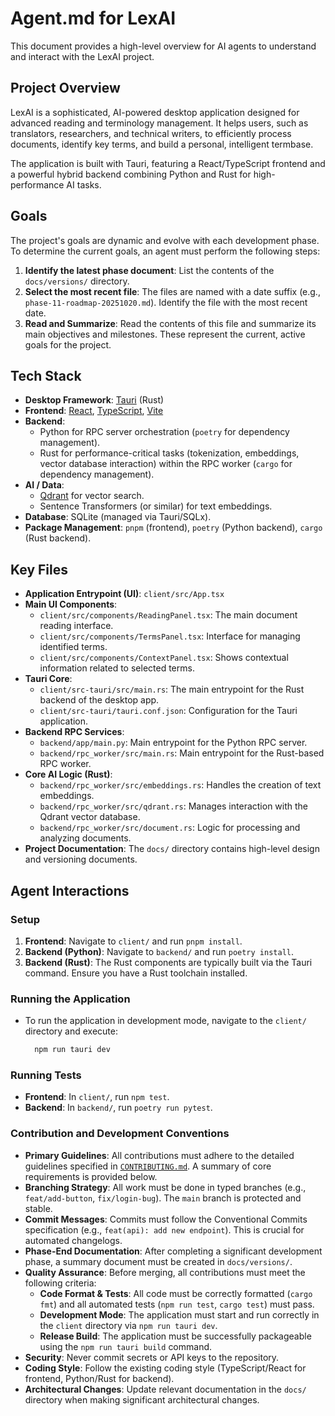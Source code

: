 # Agent.md for LexAI

This document provides a high-level overview for AI agents to understand and interact with the LexAI project.

## Project Overview

LexAI is a sophisticated, AI-powered desktop application designed for advanced reading and terminology management. It helps users, such as translators, researchers, and technical writers, to efficiently process documents, identify key terms, and build a personal, intelligent termbase.

The application is built with Tauri, featuring a React/TypeScript frontend and a powerful hybrid backend combining Python and Rust for high-performance AI tasks.

## Goals

The project's goals are dynamic and evolve with each development phase. To determine the current goals, an agent must perform the following steps:

1.  **Identify the latest phase document**: List the contents of the `docs/versions/` directory.
2.  **Select the most recent file**: The files are named with a date suffix (e.g., `phase-11-roadmap-20251020.md`). Identify the file with the most recent date.
3.  **Read and Summarize**: Read the contents of this file and summarize its main objectives and milestones. These represent the current, active goals for the project.

## Tech Stack

- **Desktop Framework**: [Tauri](https://tauri.app/) (Rust)
- **Frontend**: [React](https://react.dev/), [TypeScript](https://www.typescriptlang.org/), [Vite](https://vitejs.dev/)
- **Backend**:
    - Python for RPC server orchestration (`poetry` for dependency management).
    - Rust for performance-critical tasks (tokenization, embeddings, vector database interaction) within the RPC worker (`cargo` for dependency management).
- **AI / Data**:
    - [Qdrant](https://qdrant.tech/) for vector search.
    - Sentence Transformers (or similar) for text embeddings.
- **Database**: SQLite (managed via Tauri/SQLx).
- **Package Management**: `pnpm` (frontend), `poetry` (Python backend), `cargo` (Rust backend).

## Key Files

- **Application Entrypoint (UI)**: `client/src/App.tsx`
- **Main UI Components**:
    - `client/src/components/ReadingPanel.tsx`: The main document reading interface.
    - `client/src/components/TermsPanel.tsx`: Interface for managing identified terms.
    - `client/src/components/ContextPanel.tsx`: Shows contextual information related to selected terms.
- **Tauri Core**:
    - `client/src-tauri/src/main.rs`: The main entrypoint for the Rust backend of the desktop app.
    - `client/src-tauri/tauri.conf.json`: Configuration for the Tauri application.
- **Backend RPC Services**:
    - `backend/app/main.py`: Main entrypoint for the Python RPC server.
    - `backend/rpc_worker/src/main.rs`: Main entrypoint for the Rust-based RPC worker.
- **Core AI Logic (Rust)**:
    - `backend/rpc_worker/src/embeddings.rs`: Handles the creation of text embeddings.
    - `backend/rpc_worker/src/qdrant.rs`: Manages interaction with the Qdrant vector database.
    - `backend/rpc_worker/src/document.rs`: Logic for processing and analyzing documents.
- **Project Documentation**: The `docs/` directory contains high-level design and versioning documents.


## Agent Interactions

### Setup

1.  **Frontend**: Navigate to `client/` and run `pnpm install`.
2.  **Backend (Python)**: Navigate to `backend/` and run `poetry install`.
3.  **Backend (Rust)**: The Rust components are typically built via the Tauri command. Ensure you have a Rust toolchain installed.

### Running the Application

- To run the application in development mode, navigate to the `client/` directory and execute:
  ```bash
    npm run tauri dev
  ```

### Running Tests

- **Frontend**: In `client/`, run `npm test`.
- **Backend**: In `backend/`, run `poetry run pytest`.

### Contribution and Development Conventions

- **Primary Guidelines**: All contributions must adhere to the detailed guidelines specified in [`CONTRIBUTING.md`](./CONTRIBUTING.md). A summary of core requirements is provided below.
- **Branching Strategy**: All work must be done in typed branches (e.g., `feat/add-button`, `fix/login-bug`). The `main` branch is protected and stable.
- **Commit Messages**: Commits must follow the Conventional Commits specification (e.g., `feat(api): add new endpoint`). This is crucial for automated changelogs.
- **Phase-End Documentation**: After completing a significant development phase, a summary document must be created in `docs/versions/`.
- **Quality Assurance**: Before merging, all contributions must meet the following criteria:
  - **Code Format & Tests**: All code must be correctly formatted (`cargo fmt`) and all automated tests (`npm run test`, `cargo test`) must pass.
  - **Development Mode**: The application must start and run correctly in the `client` directory via `npm run tauri dev`.
  - **Release Build**: The application must be successfully packageable using the `npm run tauri build` command.
- **Security**: Never commit secrets or API keys to the repository.
- **Coding Style**: Follow the existing coding style (TypeScript/React for frontend, Python/Rust for backend).
- **Architectural Changes**: Update relevant documentation in the `docs/` directory when making significant architectural changes.
